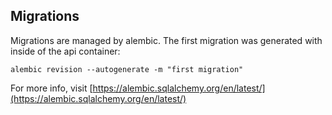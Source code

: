 
## Migrations

Migrations are managed by alembic. The first migration was generated with inside of the api container:

```
alembic revision --autogenerate -m "first migration"
```

For more info, visit [https://alembic.sqlalchemy.org/en/latest/](https://alembic.sqlalchemy.org/en/latest/)
